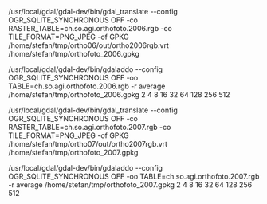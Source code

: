 /usr/local/gdal/gdal-dev/bin/gdal_translate --config OGR_SQLITE_SYNCHRONOUS OFF  -co RASTER_TABLE=ch.so.agi.orthofoto.2006.rgb -co TILE_FORMAT=PNG_JPEG -of GPKG /home/stefan/tmp/ortho06/out/ortho2006rgb.vrt /home/stefan/tmp/orthofoto_2006.gpkg

/usr/local/gdal/gdal-dev/bin/gdaladdo --config OGR_SQLITE_SYNCHRONOUS OFF -oo TABLE=ch.so.agi.orthofoto.2006.rgb -r average /home/stefan/tmp/orthofoto_2006.gpkg 2 4 8 16 32 64 128 256 512


/usr/local/gdal/gdal-dev/bin/gdal_translate --config OGR_SQLITE_SYNCHRONOUS OFF  -co RASTER_TABLE=ch.so.agi.orthofoto.2007.rgb -co TILE_FORMAT=PNG_JPEG -of GPKG /home/stefan/tmp/ortho07/out/ortho2007rgb.vrt /home/stefan/tmp/orthofoto_2007.gpkg

/usr/local/gdal/gdal-dev/bin/gdaladdo --config OGR_SQLITE_SYNCHRONOUS OFF -oo TABLE=ch.so.agi.orthofoto.2007.rgb -r average /home/stefan/tmp/orthofoto_2007.gpkg 2 4 8 16 32 64 128 256 512
